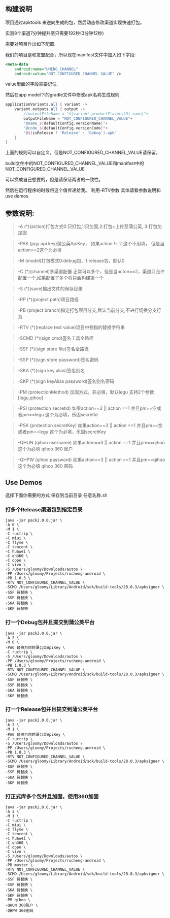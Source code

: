 ## 构建说明
项目通过apktools 来逆向生成的包，然后动态修改渠道实现快速打包。

实测8个渠道7分钟提升至只需要192秒(3分钟12秒)

需要对项目作出如下配置.

我们的项目是和友盟配合，所以现在manifest文件中加入如下字段:

```xml
<meta-data
    android:name="UMENG_CHANNEL"
    android:value="NOT_CONFIGURED_CHANNEL_VALUE" />
```

value里面的字段需要记住.

然后在app model下的gradle文件中修改apk名称生成规则.
```groovy
applicationVariants.all { variant ->
    variant.outputs.all { output ->
        //outputFileName = "${variant.productFlavors[0].name}"+
        outputFileName = "NOT_CONFIGURED_CHANNEL_VALUE"+
        "@name_${defaultConfig.versionName}"+
        "@code_${defaultConfig.versionCode}"+
        "@${isRelease ? 'Release' : 'Debug'}.apk"
    }
}
```

上面的规则可以自定义，但是NOT_CONFIGURED_CHANNEL_VALUE请保留。

build文件中的NOT_CONFIGURED_CHANNEL_VALUE和manifest中的NOT_CONFIGURED_CHANNEL_VALUE

可以换成自己想要的，但是请保证两者的一致性。

然后在运行程序的时候将这个值传递给我。 利用-RTV参数 具体请看参数说明和use demos

## 参数说明:

> -A (*)(action)打包方式0:只打包,1:只加固,2:打包+上传至蒲公英, 3:打包加加固

> -PAK (pgy api key)蒲公英ApiKey， 如果action != 2 这个不用填， 但是当action==2这个为必填

> -M (model)打包模式0:debug包，1:release包，默认0

> -C (*)(channel)多渠道配置 正常可以多个，但是当acton==2，渠道只允许配置一个,如果配置了多个将只会构建第一个

> -S (*)(save)输出文件的保存目录

> -PP (*)(project path)项目路径

> -PB (project branch)指定打包项目分支,默认当前分支,不进行切换分支行为

> -RTV (*)(replace text value)项目中预指的替换字符串

> -SCMD (*)(sign cmd)签名工具全路径

> -SSF (*)(sign store file)签名全路径

> -SSP (*)(sign store password)签名密码

> -SKA (*)(sign key alias)签名别名

> -SKP (*)(sign keyAlias password)签名别名密码

> -PM (protectionMethod) 加固方式，非必填，默认legu 支持2个参数[legu,qihoo]

> -PSI (protection secretid) 如果action==3 || action ==1 并且pm==空或者pm==legu 这个为必填，乐固secretId

> -PSK (protection secretKey) 如果action==3 || action ==1 并且pm==空或者pm==legu 这个为必填，乐固secretKey

> -QHUN (qihoo username) 如果action==3 || action ==1 并且pm==qihoo 这个为必填 qihoo 360 账户

> -QHPW (qihoo password) 如果action==3 || action ==1 并且pm==qihoo 这个为必填 qihoo 360 密码
## Use Demos

选择下面你需要的方式 保存到当前目录 任意名称.sh

### 打多个Release渠道包到指定目录

```shell script
java -jar pack2.0.0.jar \
-A 0 \
-M 1 \
-C ructrip \
-C miui \
-C flyme \
-C tencent \
-C huawei \
-C qh360 \
-C oppo \
-C vivo \
-S /Users/gloomy/Downloads/autos \
-PP /Users/gloomy/Projects/rucheng-android \
-PB 1.0.3 \
-RTV NOT_CONFIGURED_CHANNEL_VALUE \
-SCMD /Users/gloomy/Library/Android/sdk/build-tools/28.0.3/apksigner \
-SSF 待替换 \
-SSP 待替换 \
-SKA 待替换 \
-SKP 待替换
```

### 打一个Debug包并且提交到蒲公英平台
```shell script
java -jar pack2.0.0.jar \
-A 2 \
-M 0 \
-PAG 替换为你的蒲公英ApiKey \
-C ructrip \
-S /Users/gloomy/Downloads/autos \
-PP /Users/gloomy/Projects/rucheng-android \
-PB 1.0.3 \
-RTV NOT_CONFIGURED_CHANNEL_VALUE \
-SCMD /Users/gloomy/Library/Android/sdk/build-tools/28.0.3/apksigner \
-SSF 待替换 \
-SSP 待替换 \
-SKA 待替换 \
-SKP 待替换
```

### 打一个Release包并且提交到蒲公英平台
```shell script
java -jar pack2.0.0.jar \
-A 2 \
-M 1 \
-PAG 替换为你的蒲公英ApiKey \
-C ructrip \
-S /Users/gloomy/Downloads/autos \
-PP /Users/gloomy/Projects/rucheng-android \
-PB 1.0.3 \
-RTV NOT_CONFIGURED_CHANNEL_VALUE \
-SCMD /Users/gloomy/Library/Android/sdk/build-tools/28.0.3/apksigner \
-SSF 待替换 \
-SSP 待替换 \
-SKA 待替换 \
-SKP 待替换
```


### 打正式库多个包并且加固，使用360加固
```shell script
java -jar pack2.0.0.jar \
-A 3 \
-M 1 \
-C ructrip \
-C miui \
-C flyme \
-C tencent \
-C huawei \
-C qh360 \
-C oppo \
-C vivo \
-S /Users/gloomy/Downloads/autos \
-PP /Users/gloomy/Projects/rucheng-android \
-PB master \
-RTV NOT_CONFIGURED_CHANNEL_VALUE \
-SCMD /Users/gloomy/Library/Android/sdk/build-tools/28.0.3/apksigner \
-SSF 待替换 \
-SSP 待替换 \
-SKA 待替换 \
-SKP 待替换 \
-PM qihoo \
-QHUN 360账户 \
-QHPW 360密码
```